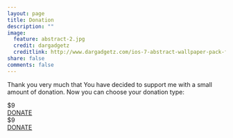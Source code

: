 ```yaml
---
layout: page
title: Donation
description: ""
image:
  feature: abstract-2.jpg
  credit: dargadgetz
  creditlink: http://www.dargadgetz.com/ios-7-abstract-wallpaper-pack-for-iphone-5-and-ipod-touch-retina/
share: false
comments: false
---
```


Thank you very much that You have decided to support me with a small amount of donation. Now you can choose your donation type:

<div class="donation-wrapper">
  <div class="donation-item">
    <div class="donation-title">$9</div>
    <div class="donation-button">
      <a href="">DONATE</a>
    </div>
  </div>
  <div class="donation-item">
    <div class="donation-title">$9</div>
    <div class="donation-button">
      <a href="">DONATE</a>
    </div>
  </div>
</div>


